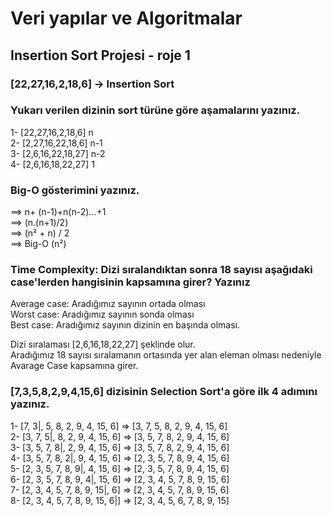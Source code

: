 # Veri yapılar ve Algoritmalar
## Insertion Sort Projesi  - roje 1

### [22,27,16,2,18,6] -> Insertion Sort

### Yukarı verilen dizinin sort türüne göre aşamalarını yazınız.

1-     [22,27,16,2,18,6]   n <br>
2-     [2,27,16,22,18,6]   n-1 <br>
3-     [2,6,16,22,18,27]   n-2 <br>
4-     [2,6,16,18,22,27]   1   <br>
  


### Big-O gösterimini yazınız.

  ==>  n+ (n-1)+n(n-2)...+1 <br>
  ==>  (n.(n+1)/2) <br>
  ==>  (n² + n) / 2 <br>
  ==>  Big-O (n²) <br>

### Time Complexity: Dizi sıralandıktan sonra 18 sayısı aşağıdaki case'lerden hangisinin kapsamına girer? Yazınız

Average case: Aradığımız sayının ortada olması <br>
Worst case: Aradığımız sayının sonda olması <br> 
Best case: Aradığımız sayının dizinin en başında olması. <br>

  Dizi sıralaması  [2,6,16,18,22,27] şeklinde olur.<br>
  Aradığımız 18 sayısı sıralamanın ortasında yer alan eleman olması nedeniyle Avarage Case kapsamına girer.<br>





### [7,3,5,8,2,9,4,15,6] dizisinin Selection Sort'a göre ilk 4 adımını yazınız. <br>


  
 1-   [7, 3|, 5, 8, 2, 9, 4, 15, 6] => [3, 7, 5, 8, 2, 9, 4, 15, 6]  <br>
 2-   [3, 7, 5|, 8, 2, 9, 4, 15, 6] => [3, 5, 7, 8, 2, 9, 4, 15, 6]  <br>
 3-   [3, 5, 7, 8|, 2, 9, 4, 15, 6] => [3, 5, 7, 8, 2, 9, 4, 15, 6]  <br>
 4-   [3, 5, 7, 8, 2|, 9, 4, 15, 6] => [2, 3, 5, 7, 8, 9, 4, 15, 6]  <br>
 5-   [2, 3, 5, 7, 8, 9|, 4, 15, 6] => [2, 3, 5, 7, 8, 9, 4, 15, 6]  <br>
 6-   [2, 3, 5, 7, 8, 9, 4|, 15, 6] => [2, 3, 4, 5, 7, 8, 9, 15, 6]  <br>
 7-   [2, 3, 4, 5, 7, 8, 9, 15|, 6] => [2, 3, 4, 5, 7, 8, 9, 15, 6]  <br>
 8-   [2, 3, 4, 5, 7, 8, 9, 15, 6|] => [2, 3, 4, 5, 6, 7, 8, 9, 15]  <br>
